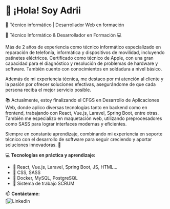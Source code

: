 # 👋 ¡Hola! Soy Adrii  
🚀 Técnico informático | Desarrollador Web en formación  

🔧 Técnico Informático & Desarrollador en Formación 💻

Más de 2 años de experiencia como técnico informático especializado en reparación de telefonía, informática y dispositivos de movilidad, incluyendo patinetes eléctricos. Certificado como técnico de Apple, con una gran capacidad para el diagnóstico y resolución de problemas de hardware y software. También cuento con conocimientos en soldadura a nivel básico.

Además de mi experiencia técnica, me destaco por mi atención al cliente y la pasión por ofrecer soluciones efectivas, asegurándome de que cada persona reciba el mejor servicio posible.

📚 Actualmente, estoy finalizando el CFGS en Desarrollo de Aplicaciones Web, donde aplico diversas tecnologías tanto en backend como en frontend, trabajando con React, Vue.js, Laravel, Spring Boot, entre otras. También me especializo en maquetación web, utilizando preprocesadores como SASS para lograr interfaces modernas y eficientes.

Siempre en constante aprendizaje, combinando mi experiencia en soporte técnico con el desarrollo de software para seguir creciendo y aportar soluciones innovadoras. 🚀

💻 **Tecnologías en práctica y aprendizaje:**  
- 🔹 React, Vue.js, Laravel, Spring Boot, JS, HTML...  
- 🔹 CSS, SASS  
- 🔹 Docker, MySQL, PostgreSQL  
- 🔹 Sistema de trabajo SCRUM  

📫 **Contáctame:**  
[![LinkedIn](www.linkedin.com/in/adrian-ucha-sousa-b3b13224b)
